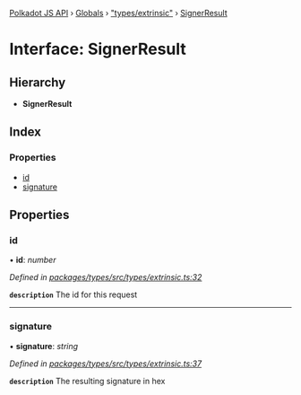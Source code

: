 [Polkadot JS API](../README.md) › [Globals](../globals.md) › ["types/extrinsic"](../modules/_types_extrinsic_.md) › [SignerResult](_types_extrinsic_.signerresult.md)

# Interface: SignerResult

## Hierarchy

* **SignerResult**

## Index

### Properties

* [id](_types_extrinsic_.signerresult.md#id)
* [signature](_types_extrinsic_.signerresult.md#signature)

## Properties

###  id

• **id**: *number*

*Defined in [packages/types/src/types/extrinsic.ts:32](https://github.com/polkadot-js/api/blob/00490116dd/packages/types/src/types/extrinsic.ts#L32)*

**`description`** The id for this request

___

###  signature

• **signature**: *string*

*Defined in [packages/types/src/types/extrinsic.ts:37](https://github.com/polkadot-js/api/blob/00490116dd/packages/types/src/types/extrinsic.ts#L37)*

**`description`** The resulting signature in hex
